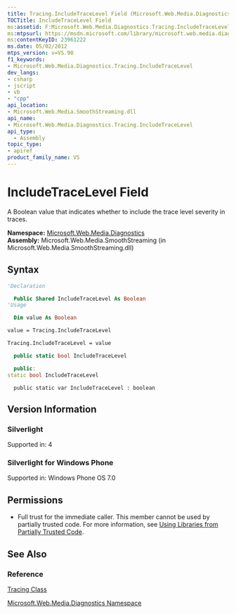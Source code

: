 ```yaml
---
title: Tracing.IncludeTraceLevel Field (Microsoft.Web.Media.Diagnostics)
TOCTitle: IncludeTraceLevel Field
ms:assetid: F:Microsoft.Web.Media.Diagnostics.Tracing.IncludeTraceLevel
ms:mtpsurl: https://msdn.microsoft.com/library/microsoft.web.media.diagnostics.tracing.includetracelevel(v=VS.90)
ms:contentKeyID: 23961222
ms.date: 05/02/2012
mtps_version: v=VS.90
f1_keywords:
- Microsoft.Web.Media.Diagnostics.Tracing.IncludeTraceLevel
dev_langs:
- csharp
- jscript
- vb
- "cpp"
api_location:
- Microsoft.Web.Media.SmoothStreaming.dll
api_name:
- Microsoft.Web.Media.Diagnostics.Tracing.IncludeTraceLevel
api_type:
  - Assembly
topic_type:
- apiref
product_family_name: VS
---
```


# IncludeTraceLevel Field

A Boolean value that indicates whether to include the trace level severity in traces.

**Namespace:**  [Microsoft.Web.Media.Diagnostics](microsoft-web-media-diagnostics-namespace_1.md)  
**Assembly:**  Microsoft.Web.Media.SmoothStreaming (in Microsoft.Web.Media.SmoothStreaming.dll)

## Syntax

```vb
'Declaration

  Public Shared IncludeTraceLevel As Boolean
'Usage

  Dim value As Boolean

value = Tracing.IncludeTraceLevel

Tracing.IncludeTraceLevel = value
```

```csharp
  public static bool IncludeTraceLevel
```

```cpp
  public:
static bool IncludeTraceLevel
```

```jscript
  public static var IncludeTraceLevel : boolean
```

## Version Information

### Silverlight

Supported in: 4  

### Silverlight for Windows Phone

Supported in: Windows Phone OS 7.0  

## Permissions

  - Full trust for the immediate caller. This member cannot be used by partially trusted code. For more information, see [Using Libraries from Partially Trusted Code](https://msdn.microsoft.com/library/8skskf63).

## See Also

### Reference

[Tracing Class](tracing-class-microsoft-web-media-diagnostics_1.md)

[Microsoft.Web.Media.Diagnostics Namespace](microsoft-web-media-diagnostics-namespace_1.md)
